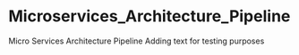 # Microservices_Architecture_Pipeline
Micro Services Architecture Pipeline
Adding text for testing purposes
